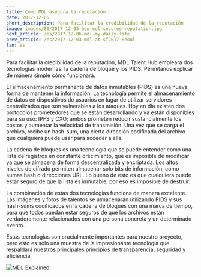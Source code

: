 ```yaml
---
title: Cómo MDL asegura la reputación
date: 2017-12-05
short_description: Para facilitar la credibilidad de la reputación 
image: images/80/2017-12-05-how-mdl-secures-reputation.jpg
next_article: /es/2017-12-06-mdl-my-daily-life
prev_article: /es/2017-12-03-mdl-at-sf2017-Seoul
lan: es
---
```


Para facilitar la credibilidad de la reputación, MDL Talent Hub empleará dos tecnologías modernas: la cadena de bloque y los PIDS. Permítanos explicar de manera simple cómo funcionará.


El almacenamiento permanente de datos inmutables (PIDS) es una nueva forma de mantener la información. La tecnología permite el almacenamiento de datos en dispositivos de usuarios en lugar de utilizar servidores centralizados que son vulnerables a los ataques. Hoy en día existen dos protocolos prometedores que se están desarrollando y ya están disponibles para su uso: IPFS y CXO; ambos prometen reducir sustancialmente los costos y aumentar la velocidad de transmisión. Una vez que se carga el archivo, recibe un hash-sum, una cierta dirección codificada del archivo que cualquiera puede usar para acceder a ella.


La cadena de bloques es una tecnología que se puede entender como una lista de registros en constante crecimiento, que es imposible de modificar ya que se almacena de forma descentralizada y encriptada. Los altos niveles de cifrado permiten almacenar solo bits de información, como sumas hash o direcciones URL. Lo bueno de esto es que cualquiera puede estar seguro de que la lista es inmutable, por eso es imposible de destruir.


La combinación de estas dos tecnologías funciona de manera excelente. Las imágenes y fotos de talentos se almacenarán utilizando PIDS y sus hash-sums codificados en la cadena de bloques con una marca de tiempo, para que todos puedan estar seguros de que los archivos están verdaderamente relacionados con una persona concreta y un determinado evento.


Estas tecnologías son crucialmente importantes para nuestro proyecto, pero esto es solo una muestra de la impresionante tecnología que respaldará nuestros principales principios de transparencia, seguridad y eficiencia.

 
![MDL Explained](https://gateway.ipfs.io/ipfs/QmVqUgtsLLuUmLfEJSpejr36LFmSpnGsBLVKVj28tCkege/MDL%20Explained.jpg)
